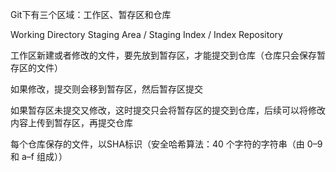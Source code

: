 Git下有三个区域：工作区、暂存区和仓库

Working Directory  Staging Area / Staging Index / Index  Repository

工作区新建或者修改的文件，要先放到暂存区，才能提交到仓库（仓库只会保存暂存区的文件）

如果修改，提交则会移到暂存区，然后暂存区提交

如果暂存区未提交又修改，这时提交只会将暂存区的提交到仓库，后续可以将修改内容上传到暂存区，再提交仓库

每个仓库保存的文件，以SHA标识（安全哈希算法：40 个字符的字符串（由 0–9 和 a–f 组成））
